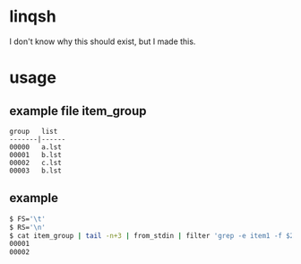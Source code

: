 # linqsh
I don't know why this should exist, but I made this.

# usage
## example file item_group
```
group	list
-------|------
00000	a.lst
00001	b.lst
00002	c.lst
00003	b.lst
```

## example
```bash
$ FS='\t'
$ RS='\n'
$ cat item_group | tail -n+3 | from_stdin | filter 'grep -e item1 -f $2' | select 'echo $1'
00001
00002
```
